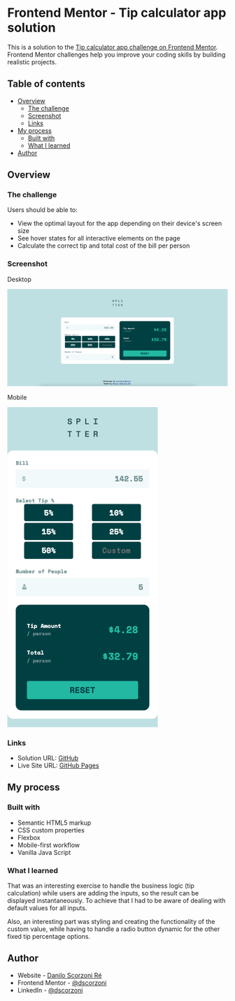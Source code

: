 # Frontend Mentor - Tip calculator app solution

This is a solution to the [Tip calculator app challenge on Frontend Mentor](https://www.frontendmentor.io/challenges/tip-calculator-app-ugJNGbJUX). Frontend Mentor challenges help you improve your coding skills by building realistic projects.

## Table of contents

-   [Overview](#overview)
    -   [The challenge](#the-challenge)
    -   [Screenshot](#screenshot)
    -   [Links](#links)
-   [My process](#my-process)
    -   [Built with](#built-with)
    -   [What I learned](#what-i-learned)
-   [Author](#author)

## Overview

### The challenge

Users should be able to:

-   View the optimal layout for the app depending on their device's screen size
-   See hover states for all interactive elements on the page
-   Calculate the correct tip and total cost of the bill per person

### Screenshot

Desktop

![Desktop](./screenshots/desktop.png)

Mobile

![Mobile](./screenshots/mobile.png)

### Links

-   Solution URL: [GitHub](https://github.com/dscorzoni/project-splitter)
-   Live Site URL: [GitHub Pages](https://dscorzoni.github.io/project-splitter)

## My process

### Built with

-   Semantic HTML5 markup
-   CSS custom properties
-   Flexbox
-   Mobile-first workflow
-   Vanilla Java Script

### What I learned

That was an interesting exercise to handle the business logic (tip calculation) while users are adding the inputs, so the result can be displayed instantaneously. To achieve that I had to be aware of dealing with default values for all inputs.

Also, an interesting part was styling and creating the functionality of the custom value, while having to handle a radio button dynamic for the other fixed tip percentage options.

## Author

-   Website - [Danilo Scorzoni Ré](https://www.github.com/dscorzoni)
-   Frontend Mentor - [@dscorzoni](https://www.frontendmentor.io/profile/dscorzoni)
-   LinkedIn - [@dscorzoni](https://www.linkedin.com/in/dscorzoni/)
